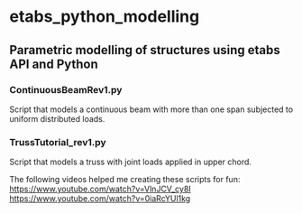 # etabs_python_modelling
## Parametric modelling of structures using etabs API and Python

### ContinuousBeamRev1.py
Script that models a continuous beam with more than one span subjected to uniform distributed loads.

### TrussTutorial_rev1.py
Script that models a truss with joint loads applied in upper chord.

The following videos helped me creating these scripts for fun:
https://www.youtube.com/watch?v=VlnJCV_cy8I
https://www.youtube.com/watch?v=0iaRcYUl1kg
